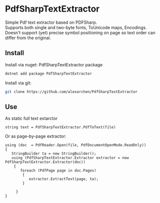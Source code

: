 # PdfSharpTextExtractor

Simple Pdf text extractor based on PDFSharp.\
Supports both single and two-byte fonts, ToUnicode maps, Encodings.\
Doesn't support (yet) precise symbol positioning on page so text order can differ from the original.

## Install

Install via nuget: PdfSharpTextExtractor package

```sh
dotnet add package PdfSharpTextExtractor
```

Install via git:

```sh
git clone https://github.com/alexarchen/PdfSharpTextExtractor
```

## Use

As static full text extarctor

```
string text = PdfSharpTextExtractor.PdfToText(file)
```

Or as page-by-page extractor:

```
using (doc  = PdfReader.Open(file, PdfDocumentOpenMode.ReadOnly))
{
   StringBuilder ta = new StringBuilder();
   using (PdfSharpTextExtractor.Extractor extractor = new PdfSharpTextExtractor.Extractor(doc))
    {
       foreach (PdfPage page in doc.Pages)
        {
           extractor.ExtractText(page, ta);
        }

     }
}
```

